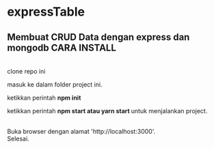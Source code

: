 # expressTable
 <h2>Membuat CRUD Data dengan express dan mongodb 
CARA INSTALL </h2>
<br>clone repo ini </br>


masuk ke dalam folder project ini.


ketikkan perintah <b> npm init </b>

ketikkan perintah <b> npm start atau yarn start </b> untuk menjalankan project.


<br> Buka browser dengan alamat 'http://localhost:3000'.</br>
Selesai.
